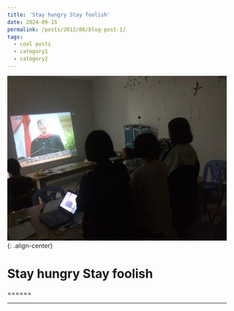 ```yaml
---
title: 'Stay hungry Stay foolish'
date: 2024-09-15
permalink: /posts/2012/08/blog-post-1/
tags:
  - cool posts
  - category1
  - category2
---
```


![Steve](images/steve.JPG){: .align-center}


Stay hungry Stay foolish
======


======

------
